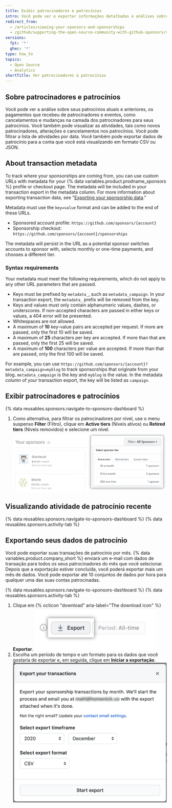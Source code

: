 ```yaml
---
title: Exibir patrocinadores e patrocínios
intro: Você pode ver e exportar informações detalhadas e análises sobre seus patrocinadores e patrocínios.
redirect_from:
  - /articles/viewing-your-sponsors-and-sponsorships
  - /github/supporting-the-open-source-community-with-github-sponsors/viewing-your-sponsors-and-sponsorships
versions:
  fpt: '*'
  ghec: '*'
type: how_to
topics:
  - Open Source
  - Analytics
shortTitle: Ver patrocinadores & patrocínios
---
```


## Sobre patrocinadores e patrocínios

Você pode ver a análise sobre seus patrocínios atuais e anteriores, os pagamentos que recebeu de patrocinadores e eventos, como cancelamentos e mudanças na camada dos patrocinadores para seus patrocínios. Você também pode visualizar as atividades, tais como novos patrocinadores, alterações e cancelamentos nos patrocínios. Você pode filtrar a lista de atividades por data. Você também pode exportar dados de patrocínio para a conta que você está visualizando em formato CSV ou JSON.

## About transaction metadata

To track where your sponsorships are coming from, you can use custom URLs with metadata for your {% data variables.product.prodname_sponsors %} profile or checkout page. The metadata will be included in your transaction export in the metadata column. For more information about exporting transaction data, see "[Exporting your sponsorship data](#exporting-your-sponsorship-data)."

Metadata must use the `key=value` format and can be added to the end of these URLs.

- Sponsored account profile: `https://github.com/sponsors/{account}`
- Sponsorship checkout: `https://github.com/sponsors/{account}/sponsorships`

The metadata will persist in the URL as a potential sponsor switches accounts to sponsor with, selects monthly or one-time payments, and chooses a different tier.

### Syntax requirements

Your metadata must meet the following requirements, which do not apply to any other URL parameters that are passed.

- Keys must be prefixed by `metadata_`, such as `metadata_campaign`. In your transaction export, the `metadata_` prefix will be removed from the key.
- Keys and values must only contain alphanumeric values, dashes, or underscores. If non-accepted characters are passed in either keys or values, a 404 error will be presented.
- Whitespaces are not allowed.
- A maximum of **10** key-value pairs are accepted per request. If more are passed, only the first 10 will be saved.
- A maximum of **25** characters per key are accepted. If more than that are passed, only the first 25 will be saved.
- A maximum of **100** characters per value are accepted. If more than that are passed, only the first 100 will be saved.

For example, you can use `https://github.com/sponsors/{account}?metadata_campaign=myblog` to track sponsorships that originate from your blog. `metadata_campaign` is the key and `myblog` is the value. In the metadata column of your transaction export, the key will be listed as `campaign`.

## Exibir patrocinadores e patrocínios

{% data reusables.sponsors.navigate-to-sponsors-dashboard %}
1. Como alternativa, para filtrar os patrocinadores por nível, use o menu suspenso **Filter** (Filtro), clique em **Active tiers** (Níveis ativos) ou **Retired tiers** (Níveis removidos) e selecione um nível. ![Menu suspenso para filtrar por nível](/assets/images/help/sponsors/filter-drop-down.png)

## Visualizando atividade de patrocínio recente

{% data reusables.sponsors.navigate-to-sponsors-dashboard %}
{% data reusables.sponsors.activity-tab %}

## Exportando seus dados de patrocínio

Você pode exportar suas transações de patrocínio por mês. {% data variables.product.company_short %} enviará um e-mail com dados de transação para todos os seus patrocinadores do mês que você selecionar. Depois que a exportação estiver concluída, você poderá exportar mais um mês de dados. Você pode exportar até 10 conjuntos de dados por hora para qualquer uma das suas contas patrocinadas.

{% data reusables.sponsors.navigate-to-sponsors-dashboard %}
{% data reusables.sponsors.activity-tab %}
1. Clique em {% octicon "download" aria-label="The download icon" %} **Exportar**. ![Botão de exportação](/assets/images/help/sponsors/export-all.png)
1. Escolha um período de tempo e um formato para os dados que você gostaria de exportar e, em seguida, clique em **Iniciar a exportação**. ![Opções de Exportar dados](/assets/images/help/sponsors/export-your-sponsors.png)
